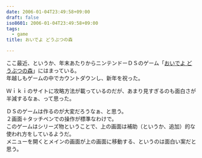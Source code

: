 ```yaml
---
date: 2006-01-04T23:49:58+09:00
draft: false
iso8601: 2006-01-04T23:49:58+09:00
tags:
  - game
title: おいでよ どうぶつの森

---
```


<div class="entry-body">
  <p>ここ最近、というか、年末あたりからニンテンドーＤＳのゲーム「<a href="http://www.nintendo.co.jp/ds/admj/">おいでよ どうぶつの森</a>」にはまっている。<br />
    年越しもゲームの中でカウントダウンし、新年を祝った。</p>

  <p>Ｗｉｋｉのサイトに攻略方法が載っているのだが、あまり見すぎるのも面白さが半減するなぁ、って思った。</p>

  <p>ＤＳのゲームは作るのが大変だろうなぁ、と思う。<br />
    ２画面＋タッチペンでの操作が標準なわけで。<br />
    このゲームはシリーズ物ということで、上の画面は補助（というか、追加）的な使われ方をしているようだ。<br />
    メニューを開くとメインの画面が上の画面に移動する、というのは面白い案だと思う。</p>
</div>
